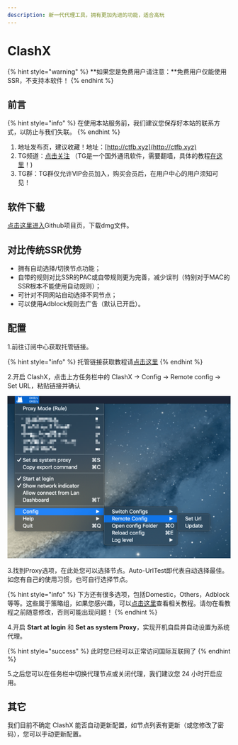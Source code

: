 ```yaml
---
description: 新一代代理工具，拥有更加先进的功能，适合高玩
---
```


# ClashX

{% hint style="warning" %}
**如果您是免费用户请注意：**免费用户仅能使用SSR，不支持本软件！
{% endhint %}

## 前言

{% hint style="info" %}
在使用本站服务前，我们建议您保存好本站的联系方式，以防止与我们失联。
{% endhint %}

1. 地址发布页，建议收藏！地址：[http://ctfb.xyz](http://ctfb.xyz)
2. TG频道：[点击关注](https://t.me/cctcloud) （TG是一个国外通讯软件，需要翻墙，具体的教程[在这里](../../advanced/telegram.md)！\)
3. TG群：TG群仅允许VIP会员加入，购买会员后，在用户中心的用户须知可见！

## 软件下载

[点击这里进入](https://github.com/yichengchen/clashX/releases)Github项目页，下载dmg文件。

## 对比传统SSR优势

* 拥有自动选择/切换节点功能；
* 自带的规则对比SSR的PAC或自带规则更为完善，减少误判（特别对于MAC的SSR根本不能使用自动规则）；
* 可针对不同网站自动选择不同节点；
* 可以使用Adblock规则去广告（默认已开启）。

## 配置

1.前往订阅中心获取托管链接。

{% hint style="info" %}
托管链接获取教程请[点击这里](../../panel.md#ding-yue-tuo-guan-lian-jie)
{% endhint %}

2.开启 ClashX，点击上方任务栏中的 ClashX -&gt; Config -&gt; Remote config -&gt; Set URL，粘贴链接并确认

![](../../.gitbook/assets/snipaste_2019-05-29_14-22-49.png)

3.找到Proxy选项，在此处您可以选择节点。Auto-UrlTest即代表自动选择最佳。如您有自己的使用习惯，也可自行选择节点。

{% hint style="info" %}
下方还有很多选项，包括Domestic，Others，Adblock等等。这些属于策略组，如果您感兴趣，可以[点击这里](../../advanced/rules.md)查看相关教程。请勿在看教程之前随意修改，否则可能出现问题！
{% endhint %}

4.开启 **Start at login** 和 **Set as system Proxy**，实现开机自启并自动设置为系统代理。  


{% hint style="success" %}
此时您已经可以正常访问国际互联网了
{% endhint %}

5.之后您可以在任务栏中切换代理节点或关闭代理，我们建议您 24 小时开启应用。  


## 其它

我们目前不确定 ClashX 能否自动更新配置，如节点列表有更新（或您修改了密码），您可以手动更新配置。

